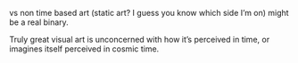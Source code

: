 
vs non time based art (static art? I guess you know which side I’m on) might be a real binary.

Truly great visual art is unconcerned with how it’s perceived in time, or imagines itself perceived in cosmic time. 